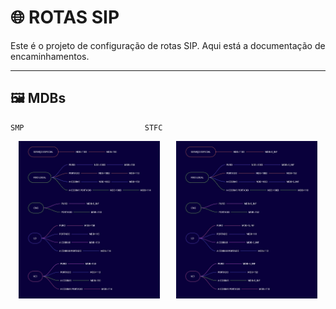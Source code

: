 # 🌐 **ROTAS SIP**

Este é o projeto de configuração de rotas SIP. Aqui está a documentação de encaminhamentos.

---

## 🖼️ MDBs
    SMP                           STFC
<div style="display: flex; justify-content: space-around;">
    <img src="MDBsSIPSMP.jpg" alt="Imagem 1" width="45%" />
    <img src="MDBsSIPSTFC.jpg" alt="Imagem 2" width="45%" />
</div>
